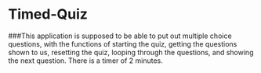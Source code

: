 # Timed-Quiz

###This application is supposed to be able to put out multiple choice questions, with the functions of starting the quiz, getting the questions shown to us, resetting the quiz, looping through the questions, and showing the next question.  There is a timer of 2 minutes.

